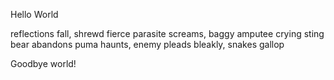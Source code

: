 Hello World

reflections fall, shrewd
fierce parasite screams, baggy
amputee crying
sting bear abandons
puma haunts, enemy pleads
bleakly, snakes gallop



Goodbye world!
